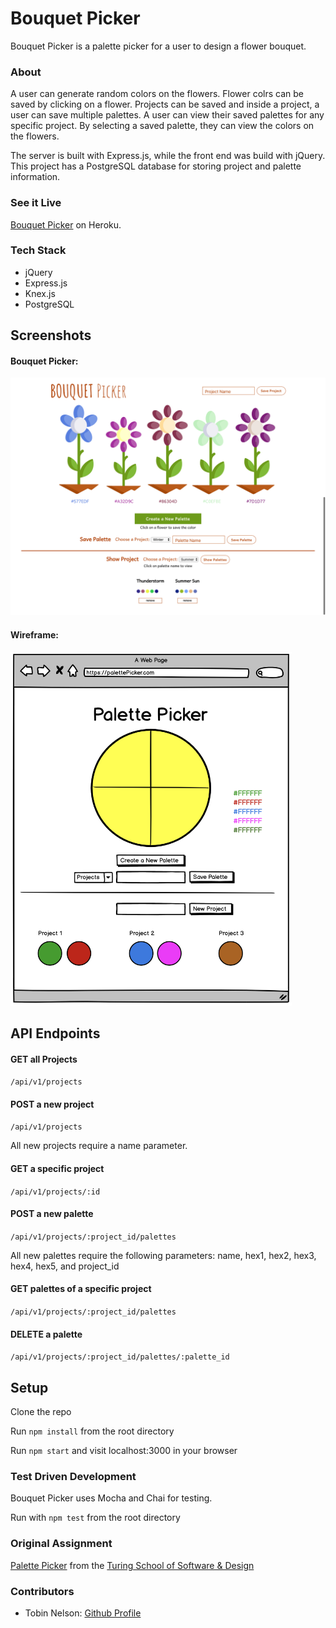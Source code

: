 # Bouquet Picker

Bouquet Picker is a palette picker for a user to design a flower bouquet.

### About

A user can generate random colors on the flowers. Flower colrs can be saved by clicking on a flower. Projects can be saved and inside a project, a user can save multiple palettes. A user can view their saved palettes for any specific project. By selecting a saved palette, they can view the colors on the flowers.

The server is built with Express.js, while the front end was build with jQuery. This project has a PostgreSQL database for storing project and palette information.

### See it Live

[Bouquet Picker](https://perfect-palette.herokuapp.com/) on Heroku.

### Tech Stack

* jQuery
* Express.js
* Knex.js
* PostgreSQL

## Screenshots

#### Bouquet Picker:

<img src='images/bouquet-picker.png' alt='Wireframe' width='800' >

#### Wireframe:

<img src='images/palette-picker-wireframe.png' alt='Wireframe' width='450' >

## API Endpoints

#### GET all Projects

```/api/v1/projects```

#### POST a new project

```/api/v1/projects```

All new projects require a name parameter.

#### GET a specific project

```/api/v1/projects/:id```

#### POST a new palette

```/api/v1/projects/:project_id/palettes```

All new palettes require the following parameters: name, hex1, hex2, hex3, hex4, hex5, and project_id

#### GET palettes of a specific project

```/api/v1/projects/:project_id/palettes```

#### DELETE a palette

```/api/v1/projects/:project_id/palettes/:palette_id```

## Setup

Clone the repo

Run ```npm install``` from the root directory

Run ```npm start``` and visit localhost:3000 in your browser

### Test Driven Development

Bouquet Picker uses Mocha and Chai for testing.

Run with ```npm test``` from the root directory

### Original Assignment

[Palette Picker](http://frontend.turing.io/projects/palette-picker.html) from the [Turing School of Software & Design](https://turing.io/)

### Contributors

* Tobin Nelson: [Github Profile](https://github.com/Tobin-jn)
